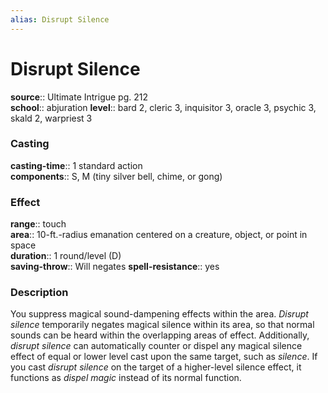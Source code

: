 ```yaml
---
alias: Disrupt Silence
---
```


# Disrupt Silence 

**source**:: Ultimate Intrigue pg. 212  
**school**:: abjuration
**level**:: bard 2, cleric 3, inquisitor 3, oracle 3, psychic 3, skald 2, warpriest 3

### Casting 

**casting-time**:: 1 standard action  
**components**:: S, M (tiny silver bell, chime, or gong)

### Effect 

**range**:: touch  
**area**:: 10-ft.-radius emanation centered on a creature, object, or point in space  
**duration**:: 1 round/level (D)  
**saving-throw**:: Will negates
**spell-resistance**:: yes

### Description 

You suppress magical sound-dampening effects within the area. *Disrupt silence* temporarily negates magical silence within its area, so that normal sounds can be heard within the overlapping areas of effect. Additionally, *disrupt silence* can automatically counter or dispel any magical silence effect of equal or lower level cast upon the same target, such as *silence*. If you cast *disrupt silence* on the target of a higher-level silence effect, it functions as *dispel magic* instead of its normal function.
